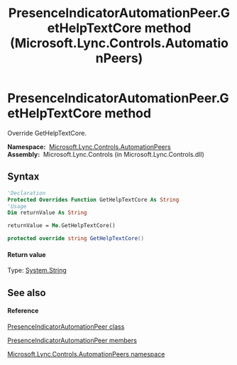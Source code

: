 ﻿---
title: PresenceIndicatorAutomationPeer.GetHelpTextCore method  (Microsoft.Lync.Controls.AutomationPeers)
TOCTitle: 'GetHelpTextCore method '
ms:assetid: M:Microsoft.Lync.Controls.AutomationPeers.PresenceIndicatorAutomationPeer.GetHelpTextCore_DI_3_UC_OCS14MrefLyncWPF
ms:mtpsurl: https://msdn.microsoft.com/en-us/library/microsoft.lync.controls.automationpeers.presenceindicatorautomationpeer.gethelptextcore_di_3_uc_ocs14mreflyncwpf(v=office.15)
ms:contentKeyID: 48599464
ms.date: 07/28/2014
mtps_version: v=office.15
f1_keywords:
- Microsoft.Lync.Controls.AutomationPeers.PresenceIndicatorAutomationPeer.GetHelpTextCore
dev_langs:
- CSharp
- JScript
- VB
- other
---

# PresenceIndicatorAutomationPeer.GetHelpTextCore method

Override GetHelpTextCore.

**Namespace:**  [Microsoft.Lync.Controls.AutomationPeers](microsoft-lync-controls-automationpeers-namespace_1.md)  
**Assembly:**  Microsoft.Lync.Controls (in Microsoft.Lync.Controls.dll)

## Syntax

``` vb
'Declaration
Protected Overrides Function GetHelpTextCore As String
'Usage
Dim returnValue As String

returnValue = Me.GetHelpTextCore()
```

``` csharp
protected override string GetHelpTextCore()
```

#### Return value

Type: [System.String](http://msdn2.microsoft.com/en-us/library/s1wwdcbf)  

## See also

#### Reference

[PresenceIndicatorAutomationPeer class](presenceindicatorautomationpeer-class-microsoft-lync-controls-automationpeers_1.md)

[PresenceIndicatorAutomationPeer members](presenceindicatorautomationpeer-members-microsoft-lync-controls-automationpeers_1.md)

[Microsoft.Lync.Controls.AutomationPeers namespace](microsoft-lync-controls-automationpeers-namespace_1.md)


